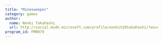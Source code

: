 ```yaml
---
title: "Minesweeper"
category: games
author:
  name: Nonki Takahashi
  url: http://social.msdn.microsoft.com/profile/nonki%20takahashi/?ws=usercard-mini
program_id: FMN979
---
```

